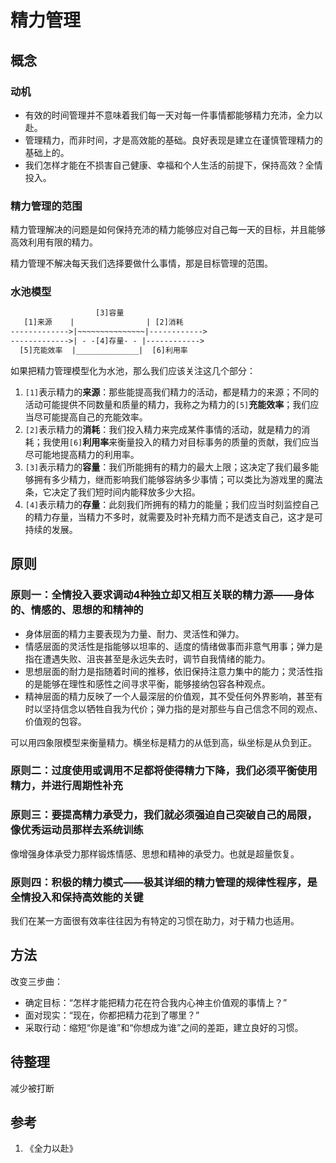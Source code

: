 # 精力管理

## 概念

### 动机

- 有效的时间管理并不意味着我们每一天对每一件事情都能够精力充沛，全力以赴。
- 管理精力，而非时间，才是高效能的基础。良好表现是建立在谨慎管理精力的基础上的。
- 我们怎样才能在不损害自己健康、幸福和个人生活的前提下，保持高效？全情投入。

### 精力管理的范围

精力管理解决的问题是如何保持充沛的精力能够应对自己每一天的目标，并且能够高效利用有限的精力。

精力管理不解决每天我们选择要做什么事情，那是目标管理的范围。

### 水池模型

```txt
                   [3]容量
   [1]来源    |                | [2]消耗
------------->|~~~~~~~~~~~~~~~|------------>
------------->| - -[4]存量- - |------------>
  [5]充能效率  |______________|  [6]利用率
```

如果把精力管理模型化为水池，那么我们应该关注这几个部分：

1. `[1]`表示精力的**来源**：那些能提高我们精力的活动，都是精力的来源；不同的活动可能提供不同数量和质量的精力，我称之为精力的`[5]`**充能效率**；我们应当尽可能提高自己的充能效率。
2. `[2]`表示精力的**消耗**：我们投入精力来完成某件事情的活动，就是精力的消耗；我使用`[6]`**利用率**来衡量投入的精力对目标事务的质量的贡献，我们应当尽可能地提高精力的利用率。
3. `[3]`表示精力的**容量**：我们所能拥有的精力的最大上限；这决定了我们最多能够拥有多少精力，继而影响我们能够容纳多少事情；可以类比为游戏里的魔法条，它决定了我们短时间内能释放多少大招。
4. `[4]`表示精力的**存量**：此刻我们所拥有的精力的能量；我们应当时刻监控自己的精力存量，当精力不多时，就需要及时补充精力而不是透支自己，这才是可持续的发展。

## 原则

### 原则一：全情投入要求调动4种独立却又相互关联的精力源——身体的、情感的、思想的和精神的

- 身体层面的精力主要表现为力量、耐力、灵活性和弹力。
- 情感层面的灵活性是指能够以坦率的、适度的情绪做事而非意气用事；弹力是指在遭遇失败、沮丧甚至是永远失去时，调节自我情绪的能力。
- 思想层面的耐力是指随着时间的推移，依旧保持注意力集中的能力；灵活性指的是能够在理性和感性之间寻求平衡，能够接纳包容各种观点。
- 精神层面的精力反映了一个人最深层的价值观，其不受任何外界影响，甚至有时以坚持信念以牺牲自我为代价；弹力指的是对那些与自己信念不同的观点、价值观的包容。

可以用四象限模型来衡量精力。横坐标是精力的从低到高，纵坐标是从负到正。

### 原则二：过度使用或调用不足都将使得精力下降，我们必须平衡使用精力，并进行周期性补充

### 原则三：要提高精力承受力，我们就必须强迫自己突破自己的局限，像优秀运动员那样去系统训练

像增强身体承受力那样锻炼情感、思想和精神的承受力。也就是超量恢复。

### 原则四：积极的精力模式——极其详细的精力管理的规律性程序，是全情投入和保持高效能的关键

我们在某一方面很有效率往往因为有特定的习惯在助力，对于精力也适用。

## 方法

改变三步曲：

- 确定目标：“怎样才能把精力花在符合我内心神主价值观的事情上？”
- 面对现实：“现在，你都把精力花到了哪里？”
- 采取行动：缩短“你是谁”和“你想成为谁”之间的差距，建立良好的习惯。

## 待整理

减少被打断

## 参考

1. 《全力以赴》
